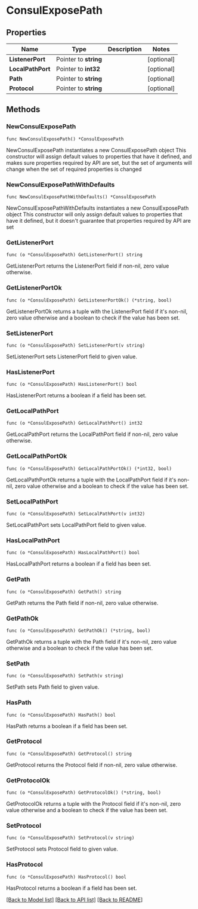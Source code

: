 # ConsulExposePath

## Properties

Name | Type | Description | Notes
------------ | ------------- | ------------- | -------------
**ListenerPort** | Pointer to **string** |  | [optional] 
**LocalPathPort** | Pointer to **int32** |  | [optional] 
**Path** | Pointer to **string** |  | [optional] 
**Protocol** | Pointer to **string** |  | [optional] 

## Methods

### NewConsulExposePath

`func NewConsulExposePath() *ConsulExposePath`

NewConsulExposePath instantiates a new ConsulExposePath object
This constructor will assign default values to properties that have it defined,
and makes sure properties required by API are set, but the set of arguments
will change when the set of required properties is changed

### NewConsulExposePathWithDefaults

`func NewConsulExposePathWithDefaults() *ConsulExposePath`

NewConsulExposePathWithDefaults instantiates a new ConsulExposePath object
This constructor will only assign default values to properties that have it defined,
but it doesn't guarantee that properties required by API are set

### GetListenerPort

`func (o *ConsulExposePath) GetListenerPort() string`

GetListenerPort returns the ListenerPort field if non-nil, zero value otherwise.

### GetListenerPortOk

`func (o *ConsulExposePath) GetListenerPortOk() (*string, bool)`

GetListenerPortOk returns a tuple with the ListenerPort field if it's non-nil, zero value otherwise
and a boolean to check if the value has been set.

### SetListenerPort

`func (o *ConsulExposePath) SetListenerPort(v string)`

SetListenerPort sets ListenerPort field to given value.

### HasListenerPort

`func (o *ConsulExposePath) HasListenerPort() bool`

HasListenerPort returns a boolean if a field has been set.

### GetLocalPathPort

`func (o *ConsulExposePath) GetLocalPathPort() int32`

GetLocalPathPort returns the LocalPathPort field if non-nil, zero value otherwise.

### GetLocalPathPortOk

`func (o *ConsulExposePath) GetLocalPathPortOk() (*int32, bool)`

GetLocalPathPortOk returns a tuple with the LocalPathPort field if it's non-nil, zero value otherwise
and a boolean to check if the value has been set.

### SetLocalPathPort

`func (o *ConsulExposePath) SetLocalPathPort(v int32)`

SetLocalPathPort sets LocalPathPort field to given value.

### HasLocalPathPort

`func (o *ConsulExposePath) HasLocalPathPort() bool`

HasLocalPathPort returns a boolean if a field has been set.

### GetPath

`func (o *ConsulExposePath) GetPath() string`

GetPath returns the Path field if non-nil, zero value otherwise.

### GetPathOk

`func (o *ConsulExposePath) GetPathOk() (*string, bool)`

GetPathOk returns a tuple with the Path field if it's non-nil, zero value otherwise
and a boolean to check if the value has been set.

### SetPath

`func (o *ConsulExposePath) SetPath(v string)`

SetPath sets Path field to given value.

### HasPath

`func (o *ConsulExposePath) HasPath() bool`

HasPath returns a boolean if a field has been set.

### GetProtocol

`func (o *ConsulExposePath) GetProtocol() string`

GetProtocol returns the Protocol field if non-nil, zero value otherwise.

### GetProtocolOk

`func (o *ConsulExposePath) GetProtocolOk() (*string, bool)`

GetProtocolOk returns a tuple with the Protocol field if it's non-nil, zero value otherwise
and a boolean to check if the value has been set.

### SetProtocol

`func (o *ConsulExposePath) SetProtocol(v string)`

SetProtocol sets Protocol field to given value.

### HasProtocol

`func (o *ConsulExposePath) HasProtocol() bool`

HasProtocol returns a boolean if a field has been set.


[[Back to Model list]](../README.md#documentation-for-models) [[Back to API list]](../README.md#documentation-for-api-endpoints) [[Back to README]](../README.md)


